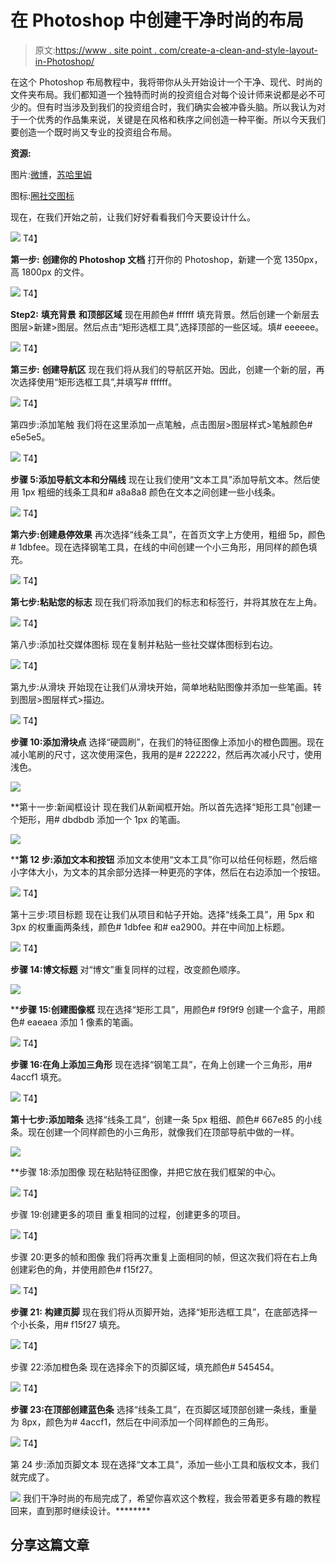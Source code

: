 # 在 Photoshop 中创建干净时尚的布局

> 原文:[https://www . site point . com/create-a-clean-and-style-layout-in-Photoshop/](https://www.sitepoint.com/create-a-clean-and-stylish-layout-in-photoshop/)

在这个 Photoshop 布局教程中，我将带你从头开始设计一个干净、现代、时尚的文件夹布局。我们都知道一个独特而时尚的投资组合对每个设计师来说都是必不可少的。但有时当涉及到我们的投资组合时，我们确实会被冲昏头脑。所以我认为对于一个优秀的作品集来说，关键是在风格和秩序之间创造一种平衡。所以今天我们要创造一个既时尚又专业的投资组合布局。

**资源:**

图片:[微博](https://new.microbot.ch/)，[苏哈里姆](http://www.behance.net/sugarrhyme)

图标:[圈社交图标](http://www.designdeck.co.uk/a/1245)

现在，在我们开始之前，让我们好好看看我们今天要设计什么。

[![](../Images/58d8b174fd6e084531b46efb109a066c.png)](https://www.sitepoint.com/wp-content/uploads/2012/07/Result.jpg)
T4】

**第一步:** **创建你的 Photoshop 文档**
打开你的 Photoshop，新建一个宽 1350px，高 1800px 的文件。

[![](../Images/b3bd0325b031f1a302bbbb59b410641e.png)](https://www.sitepoint.com/wp-content/uploads/2012/07/Step-1.jpg)
T4】

**Step2:** **填充背景** **和顶部区域**
现在用颜色# ffffff 填充背景。然后创建一个新层去图层>新建>图层。然后点击“矩形选框工具”,选择顶部的一些区域。填# eeeeee。

[![](../Images/1d9a20f2f9e8cdd5c21d18d6df02c179.png)](https://www.sitepoint.com/wp-content/uploads/2012/07/Step-2.jpg)
T4】

**第三步:** **创建导航区**
现在我们将从我们的导航区开始。因此，创建一个新的层，再次选择使用“矩形选框工具”,并填写# ffffff。

[![](../Images/2b2a5251e62d7c30503600d4239281ff.png)](https://www.sitepoint.com/wp-content/uploads/2012/07/Step-3.jpg)
T4】

第四步:添加笔触
我们将在这里添加一点笔触，点击图层>图层样式>笔触颜色# e5e5e5。

[![](../Images/7bbd2e135fa92e3a41b9ddf284b2bccd.png)](https://www.sitepoint.com/wp-content/uploads/2012/07/Step-4.jpg)
T4】

**步骤 5:添加导航文本和分隔线**
现在让我们使用“文本工具”添加导航文本。然后使用 1px 粗细的线条工具和# a8a8a8 颜色在文本之间创建一些小线条。

[![](../Images/e0c7fed3278c6f4bd875b55fa997ca86.png)](https://www.sitepoint.com/wp-content/uploads/2012/07/Step-5.jpg)
T4】

**第六步:创建悬停效果**
再次选择“线条工具”，在首页文字上方使用，粗细 5p，颜色# 1dbfee。现在选择钢笔工具，在线的中间创建一个小三角形，用同样的颜色填充。

[![](../Images/ddfb43d4d5e2b41c72033edc0afbc97f.png)](https://www.sitepoint.com/wp-content/uploads/2012/07/Step-6.jpg)
T4】

**第七步:粘贴您的标志**
现在我们将添加我们的标志和标签行，并将其放在左上角。

[![](../Images/dc647f7bdf08fa7155da205f4debe1af.png)](https://www.sitepoint.com/wp-content/uploads/2012/07/Step-7.jpg)
T4】

第八步:添加社交媒体图标
现在复制并粘贴一些社交媒体图标到右边。

[![](../Images/3e21cb40c802644ab31a32dc65462641.png)](https://www.sitepoint.com/wp-content/uploads/2012/07/Step-8.jpg)
T4】

第九步:从滑块
开始现在让我们从滑块开始，简单地粘贴图像并添加一些笔画。转到图层>图层样式>描边。

[![](../Images/b4ec3921d34bf0aa4d1227a368d2ac62.png)](https://www.sitepoint.com/wp-content/uploads/2012/07/Step-9.jpg)
T4】

**步骤 10:添加滑块点**
选择“硬圆刷”，在我们的特征图像上添加小的橙色圆圈。现在减小笔刷的尺寸，这次使用深色，我用的是# 222222，然后再次减小尺寸，使用浅色。

[![](../Images/434252d053861c38a32ff38691be62dc.png)](https://www.sitepoint.com/wp-content/uploads/2012/07/Step-10.jpg) 

 **第十一步:新闻框设计
现在我们从新闻框开始。所以首先选择“矩形工具”创建一个矩形，用# dbdbdb 添加一个 1px 的笔画。

[![](../Images/35aca6d79440e296ba790c2ef72bec06.png)](https://www.sitepoint.com/wp-content/uploads/2012/07/Step-11.jpg) 

 ****第 12 步:添加文本和按钮**
添加文本使用“文本工具”你可以给任何标题，然后缩小字体大小，为文本的其余部分选择一种更亮的字体，然后在右边添加一个按钮。

[![](../Images/ffb2184be875f8e2fac6a9b70cdefac5.png)](https://www.sitepoint.com/wp-content/uploads/2012/07/Step-12.jpg)
T4】

第十三步:项目标题
现在让我们从项目和帖子开始。选择“线条工具”，用 5px 和 3px 的权重画两条线，颜色# 1dbfee 和# ea2900。并在中间加上标题。

[![](../Images/45d8cc43afbbb67a19d7a5a0f24863bc.png)](https://www.sitepoint.com/wp-content/uploads/2012/07/Step-13.jpg)
T4】

**步骤 14:博文标题**
对“博文”重复同样的过程，改变颜色顺序。

[![](../Images/130fab53496c22f7a80a53f65dbd48e2.png)](https://www.sitepoint.com/wp-content/uploads/2012/07/Step-14.jpg) 

 ****步骤 15:创建图像框**
现在选择“矩形工具”，用颜色# f9f9f9 创建一个盒子，用颜色# eaeaea 添加 1 像素的笔画。

[![](../Images/71ea7f81041863870356c2dd65da7ec8.png)](https://www.sitepoint.com/wp-content/uploads/2012/07/Step-15.jpg)
T4】

**步骤 16:在角上添加三角形**
现在选择“钢笔工具”，在角上创建一个三角形，用# 4accf1 填充。

[![](../Images/39d3e68c10446dca14422efab254687d.png)](https://www.sitepoint.com/wp-content/uploads/2012/07/Step-16.jpg)
T4】

**第十七步:添加暗条**
选择“线条工具”，创建一条 5px 粗细、颜色# 667e85 的小线条。现在创建一个同样颜色的小三角形，就像我们在顶部导航中做的一样。

[![](../Images/165e4c5e62f841f77eb08cf387c2a9c7.png)](https://www.sitepoint.com/wp-content/uploads/2012/07/Step-17.jpg) 

 **步骤 18:添加图像
现在粘贴特征图像，并把它放在我们框架的中心。

[![](../Images/ae958cfb72d7f520f317ce0468d0cd96.png)](https://www.sitepoint.com/wp-content/uploads/2012/07/Step-18.jpg)
T4】

步骤 19:创建更多的项目
重复相同的过程，创建更多的项目。

[![](../Images/ce9feff3d75be8cb4f27aa8646252c5e.png)](https://www.sitepoint.com/wp-content/uploads/2012/07/Step-19.jpg)
T4】

步骤 20:更多的帧和图像
我们将再次重复上面相同的帧，但这次我们将在右上角创建彩色的角，并使用颜色# f15f27。

[![](../Images/c1d1185feff244132a3e9fe80bcb33f6.png)](https://www.sitepoint.com/wp-content/uploads/2012/07/Step-20.jpg)
T4】

**步骤 21:** **构建页脚**
现在我们将从页脚开始，选择“矩形选框工具”，在底部选择一个小长条，用# f15f27 填充。

[![](../Images/ceb6ce42f80d4c512c9c1151571f572f.png)](https://www.sitepoint.com/wp-content/uploads/2012/07/Step-21.jpg)
T4】

步骤 22:添加橙色条
现在选择余下的页脚区域，填充颜色# 545454。

[![](../Images/4823ac3e2e2cd153d9e391e15cf42741.png)](https://www.sitepoint.com/wp-content/uploads/2012/07/Step-22.jpg)
T4】

**步骤 23:在顶部创建蓝色条**
选择“线条工具”，在页脚区域顶部创建一条线，重量为 8px，颜色为# 4accf1，然后在中间添加一个同样颜色的三角形。

[![](../Images/d35a3a8b2292c9dd134cef0b5a964185.png)](https://www.sitepoint.com/wp-content/uploads/2012/07/Step-23.jpg)
T4】

第 24 步:添加页脚文本
现在选择“文本工具”，添加一些小工具和版权文本，我们就完成了。

[![](../Images/216dc0a9c01ebb77d9e5f65c50c3b251.png)](https://www.sitepoint.com/wp-content/uploads/2012/07/Step-24.jpg) 
我们干净时尚的布局完成了，希望你喜欢这个教程，我会带着更多有趣的教程回来，直到那时继续设计。******** 

## ****分享这篇文章****